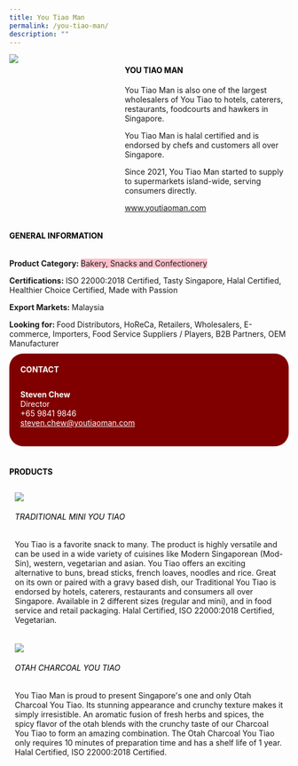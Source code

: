 ```yaml
---
title: You Tiao Man
permalink: /you-tiao-man/
description: ""
---
```

<div class="flex-paragraph">
		<p style="text-transform: uppercase"></p>
	</div>
	<div style="display: flex; flex-wrap: wrap;" class="flex-container">
		<div style="flex: 1 1 40%; display: block;" class="card sgds"><img src="https://drive.google.com/uc?export=download&amp;id=1NoAgRS2qjda_vqOWuFac8-NB0VDK775i"></div>
		<div style="flex: 1 1 58%; display: block; margin-left: 3px" class="card-sgds">
			<h4 style="text-transform: uppercase; color: black;"><b>You Tiao Man</b></h4>
			<p>You Tiao Man is also one of the largest wholesalers of You Tiao to hotels, caterers, restaurants, foodcourts and hawkers in Singapore.</p>
			<p>You Tiao Man is halal certified and is endorsed by chefs and customers all over Singapore.</p>
			<p>Since 2021, You Tiao Man started to supply to supermarkets island-wide, serving consumers directly.</p>
			<p><a target="_blank" href="https://www.youtiaoman.com">www.youtiaoman.com</a></p>
		</div>
	</div>
	<h4 style="text-transform: uppercase; color: black;"><b>General Information</b></h4>
	<div style="display: flex; flex-wrap: wrap;" class="flex-container">
		<div style="flex: 1 1 65%; display: block; align-self: stretch" class="card sgds">
			<div class="flex-paragraph">
				<p><b>Product Category: </b><span style="background-color: pink; border-radius: 10 px;">Bakery, Snacks and Confectionery</span></p>
				<p><b>Certifications: </b>ISO 22000:2018 Certified, Tasty Singapore, Halal Certified, Healthier Choice Certified, Made with Passion</p>
				<p><b>Export Markets: </b>Malaysia</p>
				<p style="margin-bottom: 10px;"><b>Looking for: </b>Food Distributors, HoReCa, Retailers, Wholesalers, E-commerce, Importers, Food Service Suppliers / Players, B2B Partners, OEM Manufacturer</p>
			</div>
		</div>
		<div style="flex: 1 1 35%; padding: 10px; display: block; background-color: maroon; border-radius: 25px; align-self: center;" class="card sgds">
			<h4 style="color: white; margin-top: 10px; margin-left: 10px;">CONTACT</h4>
			<div class="flex-paragraph">
				<p style="padding: 10px; color: white;">
					<b>Steven Chew</b><br>Director<br>+65 9841 9846<br>
					<a style="color: white;" href="mailto:steven.chew@youtiaoman.com">steven.chew@youtiaoman.com</a>
				</p>
			</div>
		</div>
	</div>
	<br>
	<h4 style="text-transform: uppercase; color: black;"><b>products</b></h4>
	<div style="display: flex; flex-wrap: wrap;">
		<div style="flex: 1 1 47%; margin: 10px; display: block;" class="card sgds">
			<div style="display: block;" class="flex-image"><img src="https://drive.google.com/uc?export=download&amp;id=1WqvZyg7FFGVjonNfH8_HkjGGwMWoKTTj"></div>
			<div class="flex-paragraph">
				<h6 style="text-transform: uppercase; color: black;">Traditional Mini You Tiao</h6>
				<p>You Tiao is a favorite snack to many. The product is highly versatile and can be used in a wide variety of cuisines like Modern Singaporean (Mod-Sin), western, vegetarian and asian. You Tiao offers an exciting alternative to buns, bread sticks, french loaves, noodles and rice. Great on its own or paired with a gravy based dish, our Traditional You Tiao is endorsed by hotels, caterers, restaurants and consumers all over Singapore. Available in 2 different sizes (regular and mini), and in food service and retail packaging. Halal Certified, ISO 22000:2018 Certified, Vegetarian.</p>
			</div>
		</div>
		<div style="flex: 1 1 47%; margin: 10px; display: block;" class="card sgds">
			<div style="display: block;" class="flex-image"><img src="https://drive.google.com/uc?export=download&amp;id=1f8gQ1TSBlg1BT907VOQmP0IwFnxWs-4L"></div>
			<div class="flex-paragraph">
				<h6 style="text-transform: uppercase; color: black;">Otah Charcoal You Tiao</h6>
				<p>You Tiao Man is proud to present Singapore's one and only Otah Charcoal You Tiao. Its stunning appearance and crunchy texture makes it simply irresistible. An aromatic fusion of fresh herbs and spices, the spicy flavor of the otah blends with the crunchy taste of our Charcoal You Tiao to form an amazing combination. The Otah Charcoal You Tiao only requires 10 minutes of preparation time and has a shelf life of 1 year. Halal Certified, ISO 22000:2018 Certified.</p>
			</div>
		</div></div>